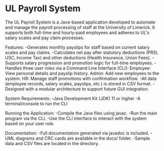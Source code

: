 # UL Payroll System

The UL Payroll System is a Java-based application developed to automate and manage the payroll processing of staff at the University of Limerick. It supports both full-time and hourly-paid employees and adheres to UL's salary scales and pay claim processes.

Features:
  -Generates monthly payslips for staff based on current salary scales and pay claims.
  -Calculates net pay after statutory deductions (PRSI, USC, Income Tax) and other deductions (Health Insurance, Union Fees).
  -Supports salary progression and promotion logic for full-time employees.
  -Handles three user roles via a Command Line Interface (CLI):
    Employee: View personal details and payslip history.
    Admin: Add new employees to the system.
    HR: Manage staff promotions with confirmation workflow.
  -All data (employee records, salary scales, payslips, etc.) is stored in CSV format.
  -Designed with a modular architecture to support future GUI integration.


System Requirements:
  -Java Development Kit (JDK) 11 or higher
  -A terminal/console to run the CLI

Running the Application:
  -Compile the Java files using javac.
  -Run the main program via the CLI.
  -Use the CLI interface to interact with the system based on your user role.
  
Documentation:
  -Full documentation generated via javadoc is included.
  -UML diagrams and CRC cards are available in the docs/ folder.
  -Sample data and CSV files are located in the directory.
